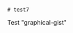                                                                                                                                                                                                                                                                                            # test7
Test "graphical-gist"